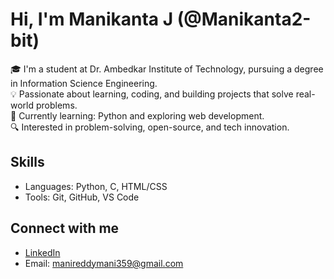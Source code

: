 # Hi, I'm Manikanta J (@Manikanta2-bit)

🎓 I'm a student at Dr. Ambedkar Institute of Technology, pursuing a degree in Information Science Engineering.  
💡 Passionate about learning, coding, and building projects that solve real-world problems.  
🌱 Currently learning: Python and exploring web development.  
🔍 Interested in problem-solving, open-source, and tech innovation.  

## Skills
- Languages: Python, C, HTML/CSS
- Tools: Git, GitHub, VS Code


## Connect with me
- [LinkedIn](https://www.linkedin.com/in/manikanta-j-87741a32a)
- Email: manireddymani359@gmail.com





